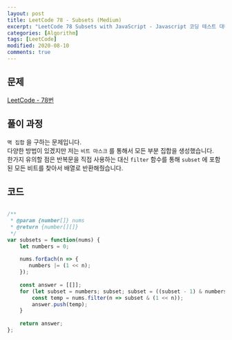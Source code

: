 ```yaml
---
layout: post
title: LeetCode 78 - Subsets (Medium)
excerpt: "LeetCode 78 Subsets with JavaScript - Javascript 코딩 테스트 대비"
categories: [Algorithm]
tags: [LeetCode]
modified: 2020-08-10
comments: true
---
```


## 문제
[LeetCode - 78번](https://leetcode.com/problems/subsets/)

## 풀이 과정
`멱 집합` 을 구하는 문제입니다. <br>
다양한 방법이 있겠지만 저는 `비트 마스크` 를 통해서 모든 부분 집합을 생성했습니다. <br>
한가지 유의할 점은 반복문을 직접 사용하는 대신 `filter` 함수를 통해 `subset` 에 포함된 모든 비트를 찾아서 배열로 반환해줬습니다. <br>

## 코드

~~~ javascript

/**
 * @param {number[]} nums
 * @return {number[][]}
 */
var subsets = function(nums) {
    let numbers = 0;
    
    nums.forEach(n => {
       numbers |= (1 << n); 
    });
    
    const answer = [[]];
    for (let subset = numbers; subset; subset = ((subset - 1) & numbers)) {
        const temp = nums.filter(n => subset & (1 << n));
        answer.push(temp);
    }
    
    return answer;
};

~~~
